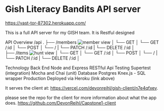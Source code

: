 # Gish Literacy Bandits API server

https://vast-tor-87302.herokuapp.com/

This is a full API server for my GISH team. It is Restful designed

API Overview
/api
.
├── /members           ![member view](https://i.imgur.com/R0f6NNt.png) 
│   └── GET
│   └── GET /:id
│   └── POST
│       └── /
|   └── PATCH /:id
|   └── DELETE /:id
│       
├── /items             ![hunt view](https://i.imgur.com/q0rfGY6.png)
│   └── GET
│   └── GET /:id
│   └── POST
│       └── /
|   └── PATCH /:id
|   └── DELETE /:id
│       

Technology
  Back End
    Node and Express
    RESTful Api
Testing
  Supertest (integration)
  Mocha and Chai (unit)
Database
  Postgres
  Knex.js - SQL wrapper
Production
  Deployed via Heroku (link above)


It serves the client at:
https://vercel.com/devonreihl/gish-client/n7e4qfxev. 

please see the repo for the client for more information about what the app does. 
https://github.com/DevonReihl/Capstone1-client

